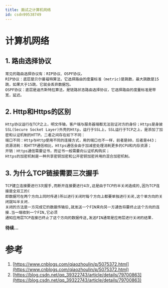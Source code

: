 ```yaml
---
title: 面试之计算机网络
id: csdn99538749
---
```


# 计算机网络

## 1\. 路由选择协议

```
常见的路由选择协议有：RIP协议、OSPF协议。
RIP协议：底层是贝尔曼福特算法，它选择路由的度量标准（metric)是跳数，最大跳数是15跳，如果大于15跳，它就会丢弃数据包。
OSPF协议：底层是迪杰斯特拉算法，是链路状态路由选择协议，它选择路由的度量标准是带宽，延迟。 
```

## 2\. Http和Https的区别

```
Http协议运行在TCP之上，明文传输，客户端与服务器端都无法验证对方的身份；Https是身披SSL(Secure Socket Layer)外壳的Http，运行于SSL上，SSL运行于TCP之上，是添加了加密和认证机制的HTTP。二者之间存在如下不同：
端口不同：Http与Http使用不同的连接方式，用的端口也不一样，前者是80，后者是443；
资源消耗：和HTTP通信相比，Https通信会由于加减密处理消耗更多的CPU和内存资源；
开销：Https通信需要证书，而证书一般需要向认证机构购买； 
Https的加密机制是一种共享密钥加密和公开密钥加密并用的混合加密机制。 
```

## 3\. 为什么TCP链接需要三次握手

```
TCP建立连接要进行3次握手,而断开连接要进行4次,这是由于TCP的半关闭造成的,因为TCP连接是全双工的(
即数据可在两个方向上同时传递)所以进行关闭时每个方向上都要单独进行关闭,这个单方向的关闭就叫半关闭.
关闭的方法是一方完成它的数据传输后,就发送一个FIN来向另一方通告将要终止这个方向的连接.当一端收到一个FIN,它必须
通知应用层TCP连接已终止了这个方向的数据传送,发送FIN通常是应用层进行关闭的结果. 
```

**待续…**

# 参考

1.  [https://www.cnblogs.com/qiaozhoulin/p/5075372.html](https://www.cnblogs.com/qiaozhoulin/p/5075372.html)
2.  [https://blog.csdn.net/qq_39322743/article/details/79700863](https://blog.csdn.net/qq_39322743/article/details/79700863)
